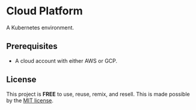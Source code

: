 # Cloud Platform

A Kubernetes environment.

## Prerequisites

- A cloud account with either AWS or GCP.

## License

This project is __FREE__ to use, reuse, remix, and resell.
This is made possible by the [MIT license](/LICENSE).
